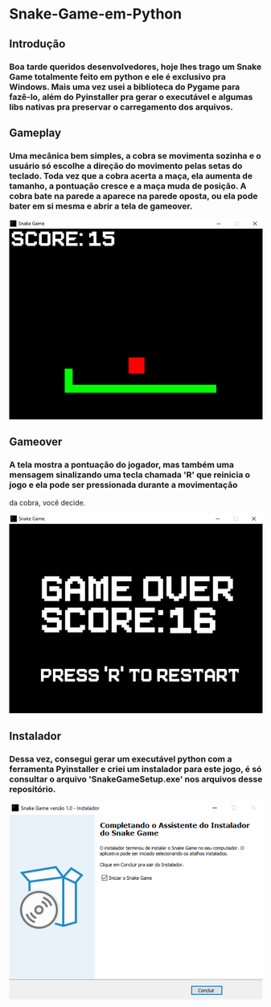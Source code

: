 # Snake-Game-em-Python

## Introdução
### Boa tarde queridos desenvolvedores, hoje lhes trago um Snake Game totalmente feito em python e ele é exclusivo pra Windows. Mais uma vez usei a biblioteca do Pygame para fazê-lo, além do Pyinstaller pra gerar o executável e algumas libs nativas pra preservar o carregamento dos arquivos.

## Gameplay
### Uma mecânica bem simples, a cobra se movimenta sozinha e o usuário só escolhe a direção do movimento pelas setas do teclado. Toda vez que a cobra acerta a maça, ela aumenta de tamanho, a pontuação cresce e a maça muda de posição. A cobra bate na parede a aparece na parede oposta, ou ela pode bater em si mesma e abrir a tela de gameover.
<div align="left">
    <img src="CONTENTS/Gameplay.PNG">
</div>

## Gameover
### A tela mostra a pontuação do jogador, mas também uma mensagem sinalizando uma tecla chamada 'R' que reinicia o jogo e ela pode ser pressionada durante a movimentação
da cobra, você decide.
<div align="left">
    <img src="CONTENTS/Gameover.PNG">
</div>

## Instalador
### Dessa vez, consegui gerar um executável python com a ferramenta Pyinstaller e criei um instalador para este jogo, é só consultar o arquivo 'SnakeGameSetup.exe' nos arquivos desse repositório.
<div align="left">
    <img src="CONTENTS/Instalador.PNG">
</div>


